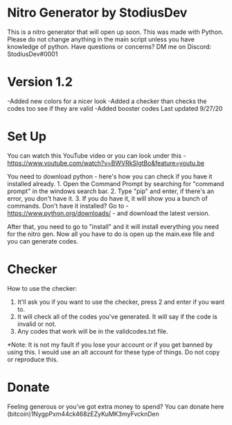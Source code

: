 # Nitro Generator by StodiusDev
This is a nitro generator that will open up soon. This was made with Python. Please do not change anything in the main script unless you have knowledge of python. Have questions or concerns? DM me on Discord: StodiusDev#0001

# Version 1.2
-Added new colors for a nicer look
-Added a checker than checks the codes too see if they are valid
-Added booster codes
Last updated 9/27/20

# Set Up

You can watch this YouTube video or you can look under this - https://www.youtube.com/watch?v=BWVRkSlgtBo&feature=youtu.be

You need to download python - here's how you can check if you have it installed already.
    1. Open the Command Prompt by searching for "command prompt" in the windows search bar.
    2. Type "pip" and enter, if there's an error, you don't have it.
    3. If you do have it, it will show you a bunch of commands.
Don't have it installed? Go to - https://www.python.org/downloads/ - and download the latest version.

After that, you need to go to "install" and it will install everything you need for the nitro gen.
Now all you have to do is open up the main.exe file and you can generate codes.

# Checker
How to use the checker:
1. It'll ask you if you want to use the checker, press 2 and enter if you want to.
2. It will check all of the codes you've generated. It will say if the code is invalid or not.
3. Any codes that work will be in the validcodes.txt file.

*Note: It is not my fault if you lose your account or if you get banned by using this. I would use an alt account for these type of things. Do not copy or reproduce this.

# Donate
Feeling generous or you've got extra money to spend? You can donate here (bitcoin)1NygpPxm44ck468zEZyKuMK3myFvcknDen
